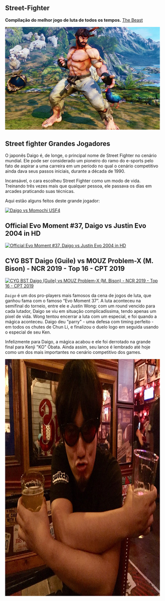 ## Street-Fighter
**Compilação do melhor jogo de luta de todos os tempos.**
[The Beast](https://www.youtube.com/watch?v=JzS96auqau0&ab_channel=evo2kvids)
  

![Seja um vencedor](artes/ryu.jpg)

## **Street fighter Grandes Jogadores**

O japonês Daigo é, de longe, o principal nome de Street Fighter no cenário mundial. Ele pode ser considerado um pioneiro do ramo do e-sports pelo fato de aspirar a uma carreira em um período no qual o cenário competitivo ainda dava seus passos iniciais, durante a década de 1990.

Incansável, o cara escolheu Street Fighter como um modo de vida. Treinando três vezes mais que qualquer pessoa, ele passava os dias em arcades praticando suas técnicas.

Aqui estão alguns feitos deste grande jogador: 

[![Daigo vs Momochi USF4](https://res.cloudinary.com/marcomontalbano/image/upload/v1634862964/video_to_markdown/images/youtube--ZRY0aMbSZEM-c05b58ac6eb4c4700831b2b3070cd403.jpg)](https://www.youtube.com/watch?v=ZRY0aMbSZEM&ab_channel=Bur%C3%A7%C3%96zkula "Daigo vs Momochi USF4")


## **Official Evo Moment #37, Daigo vs Justin Evo 2004 in HD** 

[![Official Evo Moment #37, Daigo vs Justin Evo 2004 in HD](https://res.cloudinary.com/marcomontalbano/image/upload/v1634927147/video_to_markdown/images/youtube--JzS96auqau0-c05b58ac6eb4c4700831b2b3070cd403.jpg)](https://www.youtube.com/watch?v=JzS96auqau0&ab_channel=evo2kvids "Official Evo Moment #37, Daigo vs Justin Evo 2004 in HD")


## **CYG BST Daigo (Guile) vs MOUZ Problem-X (M. Bison) - NCR 2019 - Top 16 - CPT 2019** 
[![CYG BST Daigo (Guile) vs MOUZ Problem-X (M. Bison) - NCR 2019 - Top 16 - CPT 2019](https://res.cloudinary.com/marcomontalbano/image/upload/v1634927654/video_to_markdown/images/youtube--j7FMxxIGscE-c05b58ac6eb4c4700831b2b3070cd403.jpg)](https://www.youtube.com/watch?v=j7FMxxIGscE&ab_channel=CapcomFighters "CYG BST Daigo (Guile) vs MOUZ Problem-X (M. Bison) - NCR 2019 - Top 16 - CPT 2019")


*``Daigo``* é um dos pro-players mais famosos da cena de jogos de luta, que ganhou fama com o famoso “Evo Moment 37”. A luta aconteceu na semifinal do torneio, entre ele e Justin Wong: com um round vencido para cada lutador, Daigo se viu em situação complicadíssima, tendo apenas um pixel de vida. Wong tentou encerrar a luta com um especial, e foi quando a mágica aconteceu. Daigo deu "parry" - uma defesa com timing perfeito - em todos os chutes de Chun Li, e finalizou o duelo logo em seguida usando o especial de seu Ken.

Infelizmente para Daigo, a mágica acabou e ele foi derrotado na grande final para Kenji "KO" Obata. Ainda assim, seu lance é lembrado até hoje como um dos mais importantes no cenário competitivo dos games. 

<img src="artes/daigo.jpg" width="1024" height="768" align="left">
